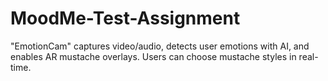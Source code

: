 # MoodMe-Test-Assignment
"EmotionCam" captures video/audio, detects user emotions with AI, and enables AR mustache overlays. Users can choose mustache styles in real-time.
